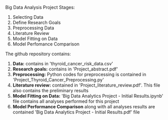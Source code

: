 Big Data Analysis Project Stages:
  
  1. Selecting Data
  2. Define Research Goals 
  3. Preprocessing Data
  4. Literature Review 
  5. Model Fitting on Data
  6. Model Perfomance Comparison

The github repository contains:
  1. **Data:** contains in 'thyroid_cancer_risk_data.csv'
  2. **Research goals:** contains in 'Project_abstract.pdf'
  3. **Preprocessing:** Python codes for preprocessing is contained in 'Project_Thyroid_Cancer_Preprocessing.py'
  4. **Literature review:** contained in 'Project_literature_review.pdf'. This file also contains the preliminary results
  5. **Model Fitting on Data:** 'Big Data Analytics Project - Initial Results.ipynb' file contains all analyses performed for this project
  6. **Model Performance Comparison** along with all analyses results are contained 'Big Data Analytics Project - Initial Results.pdf' file 
	
